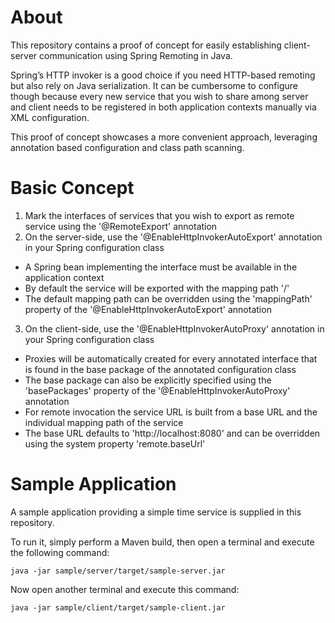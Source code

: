 About
=====

This repository contains a proof of concept for easily establishing 
client-server communication using Spring Remoting in Java.

Spring’s HTTP invoker is a good choice if you need HTTP-based remoting but also 
rely on Java serialization. It can be cumbersome to configure though because every 
new service that you wish to share among server and client needs to be registered 
in both application contexts manually via XML configuration.

This proof of concept showcases a more convenient approach, leveraging 
annotation based configuration and class path scanning.

Basic Concept
=============

1. Mark the interfaces of services that you wish to export as remote service using the '@RemoteExport' annotation
2. On the server-side, use the '@EnableHttpInvokerAutoExport' annotation in your Spring configuration class
  * A Spring bean implementing the interface must be available in the application context
  * By default the service will be exported with the mapping path '/<InterfaceName>'
  * The default mapping path can be overridden using the 'mappingPath' property
   of the '@EnableHttpInvokerAutoExport' annotation
3. On the client-side, use the '@EnableHttpInvokerAutoProxy' annotation in your Spring configuration class
  * Proxies will be automatically created for every annotated interface that is 
  found in the base package of the annotated configuration class
  * The base package can also be explicitly specified using the 'basePackages' property
   of the '@EnableHttpInvokerAutoProxy' annotation
  * For remote invocation the service URL is built from a base URL and the individual mapping path of the service
  * The base URL defaults to 'http://localhost:8080' and can be overridden using the system property 'remote.baseUrl'

Sample Application
==================

A sample application providing a simple time service is supplied in this repository.

To run it, simply perform a Maven build, then open a terminal and execute the following command:

```
java -jar sample/server/target/sample-server.jar
```

Now open another terminal and execute this command:
```
java -jar sample/client/target/sample-client.jar
```


